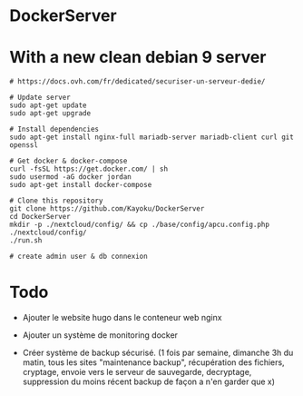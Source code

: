 # DockerServer

# With a new clean debian 9 server

```
# https://docs.ovh.com/fr/dedicated/securiser-un-serveur-dedie/

# Update server
sudo apt-get update
sudo apt-get upgrade

# Install dependencies
sudo apt-get install nginx-full mariadb-server mariadb-client curl git openssl

# Get docker & docker-compose
curl -fsSL https://get.docker.com/ | sh
sudo usermod -aG docker jordan
sudo apt-get install docker-compose

# Clone this repository
git clone https://github.com/Kayoku/DockerServer
cd DockerServer
mkdir -p ./nextcloud/config/ && cp ./base/config/apcu.config.php ./nextcloud/config/
./run.sh

# create admin user & db connexion
```

# Todo

- Ajouter le website hugo dans le conteneur web nginx
- Ajouter un système de monitoring docker

- Créer système de backup sécurisé. 
(1 fois par semaine, dimanche 3h du matin, tous les sites "maintenance backup", récupération des fichiers, cryptage, envoie vers le serveur de sauvegarde, decryptage, suppression du moins récent backup de façon a n'en garder que x)
